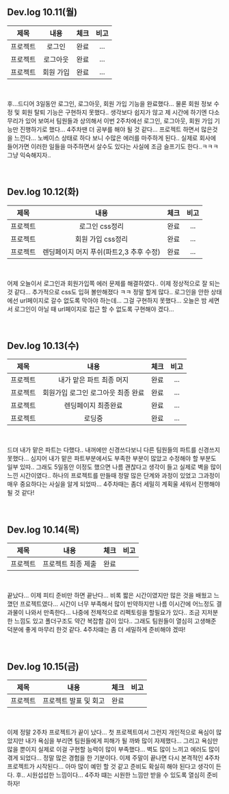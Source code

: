 ## Dev.log 10.11(월)

  |제목|내용|체크|비고|
|:------:|:------:|:------:|:------:|
|프로젝트|로그인|완료|...|
|프로젝트|로그아웃|완료|...|
|프로젝트|회원 가입|완료|...|


<br />

후...드디어 3일동안 로그인, 로그아웃, 회원 가입 기능을 완료했다... 물론 회원 정보 수정 및 회원 탈퇴 기능은 구현하지 못했다.. 생각보다 쉽지가 않고 제 시간에 하기엔 다소 무리가 있어 보여서 팀원들과 상의해서 이번 2주차에선 로그인, 로그아웃, 회원 가입 기능만 진행하기로 했다... 4주차땐 더 공부를 해야 될 것 같다... 프로젝트 하면서 많은것을 느낀다... 노베이스 상태로 하다 보니 수많은 에러를 마주하게 된다.. 실제로 회사에 들어가면 이러한 일들을 마주하면서 살수도 있다는 사실에 조금 슬프기도 한다..ㅋㅋㅋ 그냥 익숙해지자..

<br />

## Dev.log 10.12(화)

  |제목|내용|체크|비고|
|:------:|:------:|:------:|:------:|
|프로젝트|로그인 css정리|완료|...|
|프로젝트|회원 가입 css정리|완료|...|
|프로젝트|렌딩페이지 머지 푸쉬(파트2,3 추후 수정)|완료|...|

<br />

어제 오늘이서 로그인과 회원가입쪽 에러 문제를 해결하였다.. 이제 정상적으로 잘 되는 것 같다... 추가적으로 css도 입혀 볼만해졌다 ㅋㅋ 정말 할게 많다.. 로그인을 안한 상태에선 url페이지로 갈수 없도록 막아야 하는데... 그걸 구현하지 못했다... 오늘은 밤 세면서 로그인이 아닐 때 url페이지로 접근 할 수 없도록 구현해야 겠다...


<br />

## Dev.log 10.13(수)

  |제목|내용|체크|비고|
|:------:|:------:|:------:|:------:|
|프로젝트|내가 맡은 파트 최종 머지|완료|...|
|프로젝트|회원가입 로그인 로그아웃 최종 완료|완료|...|
|프로젝트|렌딩페이지 최종완료|완료|...|
|프로젝트|로딩중|완료|...|

<br />

드뎌 내가 맡은 파트는 다했다.. 내꺼에만 신경쓰다보니 다른 팀원들의 파트를 신경쓰지 못했다... 심지어 내가 맡은 파트부분에서도 부족한 부분이 많았고 수정해야 할 부분도 일부 있따.. 그래도 5일동안 이정도 했으면 나름 괜찮다고 생각이 들고 실제로 벽을 많이 느낀 시간이였다.. 하나의 프로젝트를 만들때 정말 많은 단계와 과정이 있었고 그과정이 매우 중요하다는 사실을 알게 되었따... 4주차때는 좀더 세밀히 계획울 세워서 진행해야 될 것 같다!

<br />

## Dev.log 10.14(목)

  |제목|내용|체크|비고|
|:------:|:------:|:------:|:------:|
|프로젝트|프로젝트 최종 제출|완료|

<br />

끝났다... 이제 피티 준비만 하면 끝난다... 비록 짧은 시간이였지만 많은 것을 배웠고 느꼈던 프로젝트였다... 시간이 너무 부족해서 많이 빈약하지만 나름 이시간에 어느정도 결과물이 나와서 만족한다... 나중에 전체적으로 리펙토링을 할필요가 있다.. 조금 지저분 한 느낌도 있고 폴더구조도 약간 복잡함 감이 있다.. 그래도 팀원들이 열심히 고생해준 덕분에 좋게 마무리 한것 같다. 4주차떄는 좀 더 세밀하게 준비해야 겠따!

<br />

## Dev.log 10.15(금)

  |제목|내용|체크|비고|
|:------:|:------:|:------:|:------:|
|프로젝트|프로젝트 발표 및 회고|완료|

<br />

이제 정말 2주차 프로젝트가 끝이 났다... 첫 프로젝트여서 그런지 개인적으로 욕심이 많았지만 내가 욕심을 부리면 팀원들에게 피해가 될 까봐 많이 자제했다... 그리고 욕심만 많을 뿐이지 실제로 이걸 구현할 능력이 많이 부족했다... 벽도 많이 느끼고 에러도 많이 겪게 되었다... 정말 많은 경험을 한 기분이다. 이제 주말이 끝나면 다시 본격적인 4주차 프로젝트가 시작된다... 아마 많이 예민 할 것 같고 준비도 확실히 해야 된다고 생각이 든다. 후.. 시원섭섭한 느낌이다... 4주차 떄는 시원한 느낌만 받을 수 있도록 열심히 준비하자!

<br />